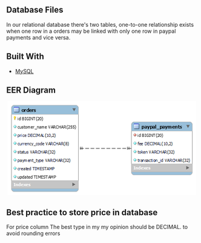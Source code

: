 Database Files
---
In our relational database there's two tables, one-to-one relationship exists when one row in a orders may be linked with only one row in paypal payments and vice versa.

## Built With
* [MySQL](https://www.mysql.com/)

## EER Diagram
<p align="center">
  <img src="EER Diagram.png"/>
</p>

Best practice to store price in database
---
For price column The best type in my my opinion should be DECIMAL. to avoid rounding errors

